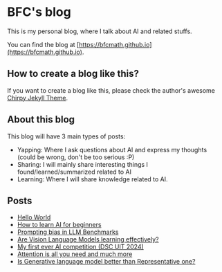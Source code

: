 # BFC's blog

This is my personal blog, where I talk about AI and related stuffs.

You can find the blog at [https://bfcmath.github.io](https://bfcmath.github.io).

## How to create a blog like this?

If you want to create a blog like this, please check the author's awesome [Chirpy Jekyll Theme](https://github.com/cotes2020/jekyll-theme-chirpy/).

## About this blog

This blog will have 3 main types of posts:
+ Yapping: Where I ask questions about AI and express my thoughts (could be wrong, don't be too serious :P)
+ Sharing: I will mainly share interesting things I found/learned/summarized related to AI
+ Learning: Where I will share knowledge related to AI.

## Posts
+ [Hello World](https://bfcmath.github.io/posts/Hello-World/)
+ [How to learn AI for beginners](https://bfcmath.github.io/posts/How-to-learn-AI-for-beginners/)
+ [Prompting bias in LLM Benchmarks](https://bfcmath.github.io/posts/Prompting-bias-in-LLM-Benchmarks/)
+ [Are Vision Language Models learning effectively?](https://bfcmath.github.io/posts/Are-Vision-Language-Models-learning-effectively/)
+ [My first ever AI competition (DSC UIT 2024)](https://bfcmath.github.io/posts/My-first-ever-AI-competition-(DSC-UIT-2024)/)
+ [Attention is all you need and much more](https://bfcmath.github.io/posts/Attention-is-all-you-need-and-much-more/)
+ [Is Generative language model better than Representative one?](_posts/2025-2-23-Is-generative-language-model-better-than-representative-one.md)
<!-- FOR BFC ONLY -->
<!-- bundle lock --add-platform x86_64-linux  -->
<!-- bundle exec jekyll s                     -->

